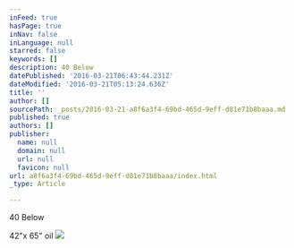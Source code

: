 ```yaml
---
inFeed: true
hasPage: true
inNav: false
inLanguage: null
starred: false
keywords: []
description: 40 Below
datePublished: '2016-03-21T06:43:44.231Z'
dateModified: '2016-03-21T05:13:24.636Z'
title: ''
author: []
sourcePath: _posts/2016-03-21-a8f6a3f4-69bd-465d-9eff-d81e71b8baaa.md
published: true
authors: []
publisher:
  name: null
  domain: null
  url: null
  favicon: null
url: a8f6a3f4-69bd-465d-9eff-d81e71b8baaa/index.html
_type: Article

---
```

40 Below

42"x 65" oil
![](https://the-grid-user-content.s3-us-west-2.amazonaws.com/b62db785-f93f-4852-8a9d-73798672b45d.jpg)